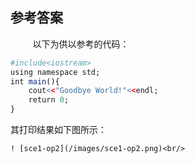 ## 参考答案

&nbsp;&nbsp;&nbsp;&nbsp;&nbsp;&nbsp;&nbsp;&nbsp;
以下为供以参考的代码：
```r
#include<iostream>
using namespace std;
int main(){
	cout<<"Goodbye World!"<<endl;
	return 0;
}
```
其打印结果如下图所示：

	! [sce1-op2](/images/sce1-op2.png)<br/>


